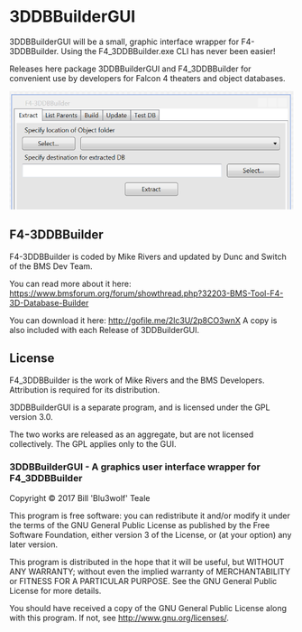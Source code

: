 # 3DDBBuilderGUI
3DDBBuilderGUI will be a small, graphic interface wrapper for F4-3DDBBuilder. Using the F4_3DDBBuilder.exe CLI has never been easier!

Releases here package 3DDBBuilderGUI and F4_3DDBBuilder for convenient use by developers for Falcon 4 theaters and object databases.

![Sample of GUI](https://github.com/Blu3wolf/3DDBBuilderGUI/blob/master/images/Ex1.PNG)

## F4-3DDBBuilder

F4-3DDBBuilder is coded by Mike Rivers and updated by Dunc and Switch of the BMS Dev Team. 

You can read more about it here: https://www.bmsforum.org/forum/showthread.php?32203-BMS-Tool-F4-3D-Database-Builder 

You can download it here: http://gofile.me/2lc3U/2p8CO3wnX  A copy is also included with each Release of 3DDBuilderGUI.

## License
F4_3DDBBuilder is the work of Mike Rivers and the BMS Developers. Attribution is required for its distribution.

3DDBBuilderGUI is a separate program, and is licensed under the GPL version 3.0. 

The two works are released as an aggregate, but are not licensed collectively. The GPL applies only to the GUI. 

### 3DDBBuilderGUI - A graphics user interface wrapper for F4_3DDBBuilder
Copyright © 2017  Bill 'Blu3wolf' Teale

This program is free software: you can redistribute it and/or modify it under the terms of the GNU General Public License as published by the Free Software Foundation, either version 3 of the License, or (at your option) any later version.

This program is distributed in the hope that it will be useful, but WITHOUT ANY WARRANTY; without even the implied warranty of
MERCHANTABILITY or FITNESS FOR A PARTICULAR PURPOSE.  See the GNU General Public License for more details.

You should have received a copy of the GNU General Public License along with this program.  If not, see <http://www.gnu.org/licenses/>.
